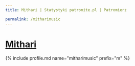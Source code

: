 ```yaml
---
title: Mithari | Statystyki patronite.pl | Patromierz

permalink: /mitharimusic
---
```


# [Mithari](https://patronite.pl/mitharimusic)

{% include profile.md name="mitharimusic" prefix="m" %}
